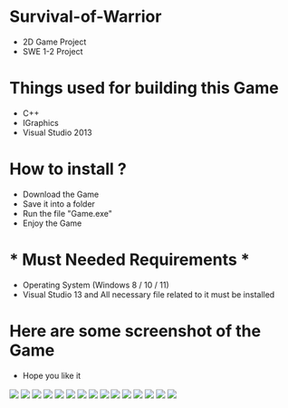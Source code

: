 # Survival-of-Warrior
 - 2D Game Project
 - SWE 1-2 Project
 
 # Things used for building this Game
 - C++
 - IGraphics
 - Visual Studio 2013
 
 # How to install ?
 - Download the Game
 - Save it into a folder 
 - Run the file "Game.exe"
 - Enjoy the Game
 
 # * Must Needed Requirements *
 - Operating System (Windows 8 / 10 / 11)
 - Visual Studio 13 and All necessary file related to it must be installed 
  
  # Here are some screenshot of the Game
  - Hope you like it
  <img align='center' src= "https://i.postimg.cc/9QL1XrCp/1.png">
  <img align='center' src= "https://i.postimg.cc/FK1pYNKQ/2.png">
  <img align='center' src= "https://i.postimg.cc/kX9yxx5s/3.png">
  <img align='center' src= "https://i.postimg.cc/tgf5Pw1n/4.png">
  <img align='center' src= "https://i.postimg.cc/c4mBTrgS/5.png">
  <img align='center' src= "https://i.postimg.cc/mkWyp9yb/6.png">
  <img align='center' src= "https://i.postimg.cc/nhhYWpBQ/7.png">
  <img align='center' src= "https://i.postimg.cc/gJZKKsRS/8.png">
  <img align='center' src= "https://i.postimg.cc/Wbh1Yyt1/about-update.png">
  <img align='center' src= "https://i.postimg.cc/Y2Q3GXtj/10.png">
  <img align='center' src= "https://i.postimg.cc/MTVyBT2g/11.png">
  <img align='center' src= "https://i.postimg.cc/RC17VNTH/12.png">
  <img align='center' src= "https://i.postimg.cc/8zXBQ9mX/13.png">
  <img align='center' src= "https://i.postimg.cc/XvZKVL2j/14.png">
  <img align='center' src= "https://i.postimg.cc/fTwx3DHg/18.png">
  
  
  
